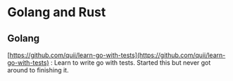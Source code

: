# Golang and Rust

## Golang

[https://github.com/quii/learn-go-with-tests](https://github.com/quii/learn-go-with-tests) : Learn to write go with tests. Started this but never got around to finishing it.

